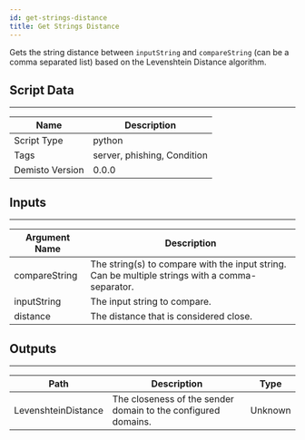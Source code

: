 ```yaml
---
id: get-strings-distance
title: Get Strings Distance
---
```


Gets the string distance between `inputString` and `compareString` (can be a comma separated list) based on the Levenshtein Distance algorithm.

## Script Data
---

| **Name** | **Description** |
| --- | --- |
| Script Type | python |
| Tags | server, phishing, Condition |
| Demisto Version | 0.0.0 |

## Inputs
---

| **Argument Name** | **Description** |
| --- | --- |
| compareString | The string(s) to compare with the input string. Can be multiple strings with a comma-separator. |
| inputString | The input string to compare. |
| distance | The distance that is considered close. |

## Outputs
---

| **Path** | **Description** | **Type** |
| --- | --- | --- |
| LevenshteinDistance | The closeness of the sender domain to the configured domains. | Unknown |
